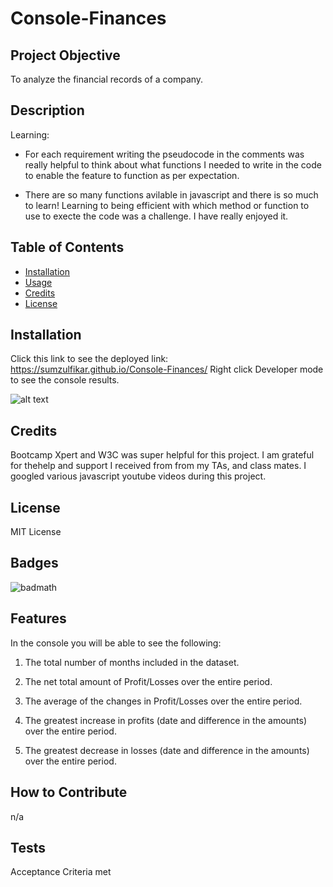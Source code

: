 # Console-Finances

## Project Objective

To analyze the financial records of a company.

## Description



Learning:

- For each requirement writing the pseudocode in the comments was really helpful to think about what functions I needed to write in the code to enable the feature to function as per expectation.

- There are so many functions avilable in javascript and there is so much to learn! Learning to being efficient with which method or function to use to execte the code was a challenge. I have really enjoyed it.

## Table of Contents 

- [Installation](#installation)
- [Usage](#usage)
- [Credits](#credits)
- [License](#license)

## Installation

Click this link to see the deployed link: https://sumzulfikar.github.io/Console-Finances/ 
Right click Developer mode to see the console results.

![alt text](./images/bootstrap-ss.PNG)

## Credits

Bootcamp Xpert and W3C was super helpful for this project.
I am grateful for thehelp and support I received from from my TAs, and class mates.
I googled various javascript youtube videos during this project.


## License

MIT License

## Badges

![badmath](https://github.com/sumzulfikar?tab=achievements)


## Features

In the console you will be able to see the following:

1. The total number of months included in the dataset.

2. The net total amount of Profit/Losses over the entire period.

3. The average of the changes in Profit/Losses over the entire period.

4. The greatest increase in profits (date and difference in the amounts) over the entire period.

5. The greatest decrease in losses (date and difference in the amounts) over the entire period.

## How to Contribute

n/a

## Tests

Acceptance Criteria met

